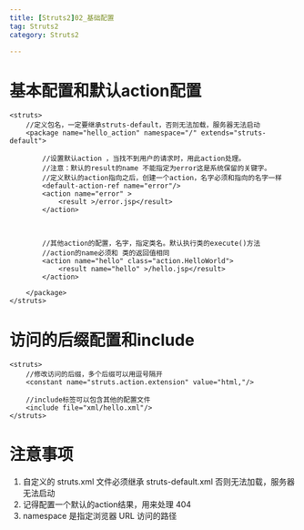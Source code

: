 ```yaml
---
title: [Struts2]02_基础配置
tag: Struts2
category: Struts2

---
```



# 基本配置和默认action配置

```
<struts>
    //定义包名，一定要继承struts-default，否则无法加载，服务器无法启动
    <package name="hello_action" namespace="/" extends="struts-default">

        //设置默认action ，当找不到用户的请求时，用此action处理。
        //注意：默认的result的name 不能指定为error这是系统保留的关键字。
        //定义默认的action指向之后，创建一个action，名字必须和指向的名字一样
        <default-action-ref name="error"/>
        <action name="error" >
            <result >/error.jsp</result>
        </action>



        //其他action的配置，名字，指定类名。默认执行类的execute()方法
        //action的name必须和 类的返回值相同
        <action name="hello" class="action.HelloWorld">
            <result name="hello" >/hello.jsp</result>
        </action>

    </package>
</struts>
```

# 访问的后缀配置和include

```
<struts>
    //修改访问的后缀，多个后缀可以用逗号隔开
    <constant name="struts.action.extension" value="html,"/>

    //include标签可以包含其他的配置文件
    <include file="xml/hello.xml"/>
</struts>
```

# 注意事项

1. 自定义的 struts.xml 文件必须继承 struts-default.xml 否则无法加载，服务器无法启动
2. 记得配置一个默认的action结果，用来处理 404
3. namespace 是指定浏览器 URL 访问的路径